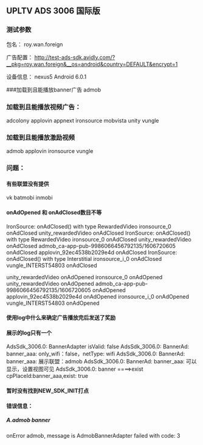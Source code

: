 ## UPLTV ADS 3006 国际版

### 测试参数
包名：
roy.wan.foreign


广告配置：
http://test-ads-sdk.avidly.com/?__pkg=roy.wan.foreign&__os=android&country=DEFAULT&encrypt=1

设备信息：
nexus5
Android 6.0.1

###加载到且能播放banner广告
admob

### 加载到且能播放视频广告：
adcolony
applovin
appnext
ironsource
mobvista
unity
vungle

### 加载到且能播放激励视频
admob
applovin
ironsource
vungle
 


### 问题：
#### 有些联盟没有提供
vk
batmobi
inmobi



#### onAdOpened 和 onAdClosed数目不等
 IronSource: onAdClosed() with type RewardedVideo 
 ironsource_0 onAdClosed 
 unity_rewardedVideo onAdClosed 
 IronSource: onAdClosed() with type RewardedVideo 
 ironsource_0 onAdClosed 
 unity_rewardedVideo onAdClosed 
 admob_ca-app-pub-9986066456792135/1606720605 onAdClosed 
applovin_92ec4538b2029e4d onAdClosed 
IronSource: onAdClosed() with type Interstitial 
ironsource_i_0 onAdClosed 
vungle_INTERST54803 onAdClosed 


 unity_rewardedVideo onAdOpened 
 ironsource_0 onAdOpened 
 unity_rewardedVideo onAdOpened 
 admob_ca-app-pub-9986066456792135/1606720605 onAdOpened 
 applovin_92ec4538b2029e4d onAdOpened 
 ironsource_i_0 onAdOpened 
 vungle_INTERST54803 onAdOpened 

#### 使用log中什么来确定广告播放完后发送了奖励

#### 展示的log只有一个
AdsSdk_3006.0: BannerAdapter isValid: false
AdsSdk_3006.0: BannerAd: banner_aaa: only_wifi：false，netType: wifi
AdsSdk_3006.0: BannerAd: banner_aaa: 展示联盟：admob
AdsSdk_3006.0: BannerAd: banner_aaa: 可以显示，设置视图可见
AdsSdk_3006.0: banner ====>exist cpPlaceId:banner_aaa,exist: true

#### 暂时没有找到NEW_SDK_INIT打点


#### 错误信息：

##### A.admob banner

 onError admob, message is AdmobBannerAdapter failed with code: 3

